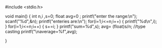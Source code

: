 #include <stdio.h>


void main()
{
    int n,i ,s=0;
    float avg=0 ;
    printf("enter the range:\n");
    scanf("%d",&n);
    printf("enteries are:\n");
    for(i=1;i<=n;i++)
    {
        printf("%d\n",i);
    }
    for(i=1;i<=n;i++)
    {
        s+=i;
    }
    printf("sum=%d",s);
avg= (float)s/n;  //type casting
printf("\naverage=%f",avg);
  
}
